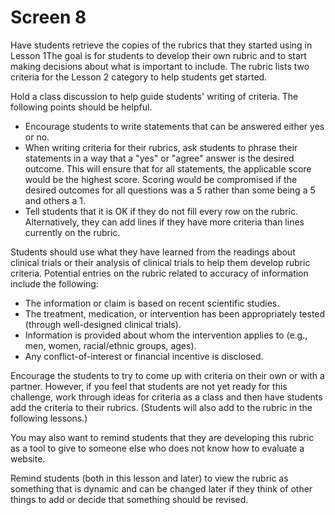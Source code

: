 # Screen 8

Have students retrieve the copies of the rubrics that they started using in Lesson 1The goal is for students to develop their own rubric and to start making decisions about what is important to include. The rubric lists two criteria for the Lesson 2 category to help students get started.

Hold a class discussion to help guide students' writing of criteria. The following points should be helpful.
- Encourage students to write statements that can be answered either yes or no. 
- When writing criteria for their rubrics, ask students to phrase their statements in a way that a "yes" or "agree" answer is the desired outcome. This will ensure that for all statements, the applicable score would be the highest score. Scoring would be compromised if the desired outcomes for all questions was a 5 rather than some being a 5 and others a 1.
- Tell students that it is OK if they do not fill every row on the rubric. Alternatively, they can add lines if they have more criteria than lines currently on the rubric. 

Students should use what they have learned from the readings about clinical trials or their analysis of clinical trials to help them develop rubric criteria. Potential entries on the rubric related to accuracy of information include the following: 
-  The information or claim is based on recent scientific studies.
-  The treatment, medication, or intervention has been appropriately tested (through well-designed clinical trials).
-  Information is provided about whom the intervention applies to (e.g., men, women, racial/ethnic groups, ages).
-  Any conflict-of-interest or financial incentive is disclosed.

Encourage the students to try to come up with criteria on their own or with a partner. However, if you feel that students are not yet ready for this challenge, work through ideas for criteria as a class and then have students add the criteria to their rubrics. (Students will also add to the rubric in the following lessons.) 

You may also want to remind students that they are developing this rubric as a tool to give to someone else who does not know how to evaluate a website. 

Remind students (both in this lesson and later) to view the rubric as something that is dynamic and can be changed later if they think of other things to add or decide that something should be revised.
